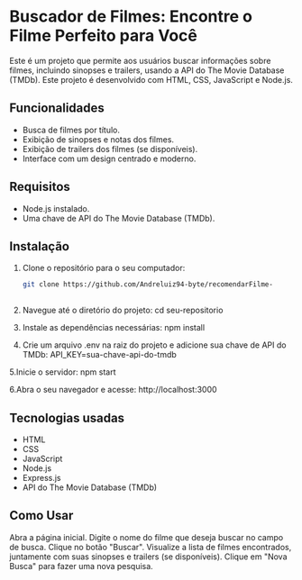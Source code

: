 # Buscador de Filmes: Encontre o Filme Perfeito para Você

Este é um projeto que permite aos usuários buscar informações sobre filmes, incluindo sinopses e trailers, usando a API do The Movie Database (TMDb). Este projeto é desenvolvido com HTML, CSS, JavaScript e Node.js.

## Funcionalidades

- Busca de filmes por título.
- Exibição de sinopses e notas dos filmes.
- Exibição de trailers dos filmes (se disponíveis).
- Interface com um design centrado e moderno.

## Requisitos

- Node.js instalado.
- Uma chave de API do The Movie Database (TMDb).

## Instalação

1. Clone o repositório para o seu computador:
   ```bash
   git clone https://github.com/Andreluiz94-byte/recomendarFilme-
 
2. Navegue até o diretório do projeto:
    cd seu-repositorio

3. Instale as dependências necessárias:
     npm install
   
4. Crie um arquivo .env na raiz do projeto e adicione sua chave de API do TMDb:
    API_KEY=sua-chave-api-do-tmdb

  5.Inicie o servidor:
    npm start

  6.Abra o seu navegador e acesse: 
  http://localhost:3000
  
## Tecnologias usadas 
 
- HTML
- CSS
- JavaScript
- Node.js
- Express.js
- API do The Movie Database (TMDb)

##  Como Usar

Abra a página inicial.
Digite o nome do filme que deseja buscar no campo de busca.
Clique no botão "Buscar".
Visualize a lista de filmes encontrados, juntamente com suas sinopses e trailers (se disponíveis).
Clique em "Nova Busca" para fazer uma nova pesquisa.






